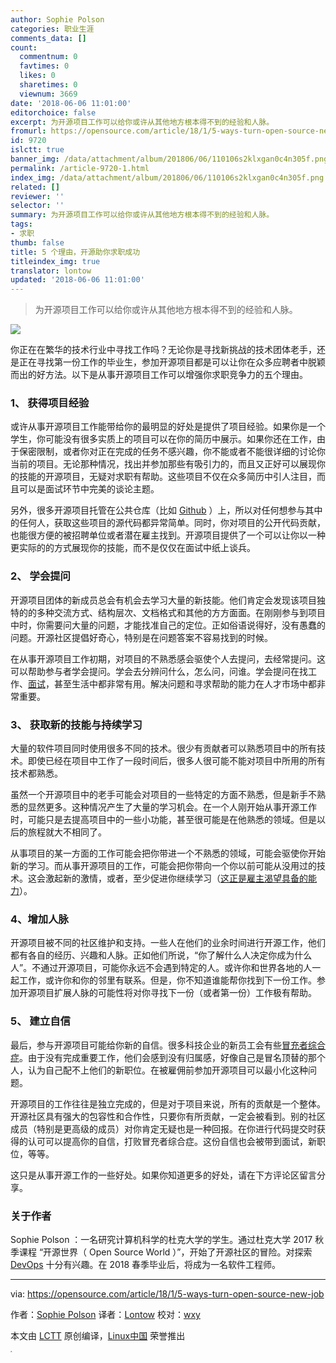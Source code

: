 ```yaml
---
author: Sophie Polson
categories: 职业生涯
comments_data: []
count:
  commentnum: 0
  favtimes: 0
  likes: 0
  sharetimes: 0
  viewnum: 3669
date: '2018-06-06 11:01:00'
editorchoice: false
excerpt: 为开源项目工作可以给你或许从其他地方根本得不到的经验和人脉。
fromurl: https://opensource.com/article/18/1/5-ways-turn-open-source-new-job
id: 9720
islctt: true
banner_img: /data/attachment/album/201806/06/110106s2klxgan0c4n305f.png
permalink: /article-9720-1.html
index_img: /data/attachment/album/201806/06/110106s2klxgan0c4n305f.png.thumb.jpg
related: []
reviewer: ''
selector: ''
summary: 为开源项目工作可以给你或许从其他地方根本得不到的经验和人脉。
tags:
- 求职
thumb: false
title: 5 个理由，开源助你求职成功
titleindex_img: true
translator: lontow
updated: '2018-06-06 11:01:00'
---
```



> 
> 为开源项目工作可以给你或许从其他地方根本得不到的经验和人脉。
> 
> 
> 


![](/data/attachment/album/201806/06/110106s2klxgan0c4n305f.png)


你正在在繁华的技术行业中寻找工作吗？无论你是寻找新挑战的技术团体老手，还是正在寻找第一份工作的毕业生，参加开源项目都是可以让你在众多应聘者中脱颖而出的好方法。以下是从事开源项目工作可以增强你求职竞争力的五个理由。


### 1、 获得项目经验


或许从事开源项目工作能带给你的最明显的好处是提供了项目经验。如果你是一个学生，你可能没有很多实质上的项目可以在你的简历中展示。如果你还在工作，由于保密限制，或者你对正在完成的任务不感兴趣，你不能或者不能很详细的讨论你当前的项目。无论那种情况，找出并参加那些有吸引力的，而且又正好可以展现你的技能的开源项目，无疑对求职有帮助。这些项目不仅在众多简历中引人注目，而且可以是面试环节中完美的谈论主题。


另外，很多开源项目托管在公共仓库（比如 [Github](https://github.com/dbaldwin/DronePan) ）上，所以对任何想参与其中的任何人，获取这些项目的源代码都异常简单。同时，你对项目的公开代码贡献，也能很方便的被招聘单位或者潜在雇主找到。开源项目提供了一个可以让你以一种更实际的的方式展现你的技能，而不是仅仅在面试中纸上谈兵。


### 2、 学会提问


开源项目团体的新成员总会有机会去学习大量的新技能。他们肯定会发现该项目独特的的多种交流方式、结构层次、文档格式和其他的方方面面。在刚刚参与到项目中时，你需要问大量的问题，才能找准自己的定位。正如俗语说得好，没有愚蠢的问题。开源社区提倡好奇心，特别是在问题答案不容易找到的时候。


在从事开源项目工作初期，对项目的不熟悉感会驱使个人去提问，去经常提问。这可以帮助参与者学会提问。学会去分辨问什么，怎么问，问谁。学会提问在找工作、[面试](https://www.thebalance.com/why-you-should-ask-questions-in-a-job-interview-1669548)，甚至生活中都非常有用。解决问题和寻求帮助的能力在人才市场中都非常重要。


### 3、 获取新的技能与持续学习


大量的软件项目同时使用很多不同的技术。很少有贡献者可以熟悉项目中的所有技术。即使已经在项目中工作了一段时间后，很多人很可能不能对项目中所用的所有技术都熟悉。


虽然一个开源项目中的老手可能会对项目的一些特定的方面不熟悉，但是新手不熟悉的显然更多。这种情况产生了大量的学习机会。在一个人刚开始从事开源工作时，可能只是去提高项目中的一些小功能，甚至很可能是在他熟悉的领域。但是以后的旅程就大不相同了。


从事项目的某一方面的工作可能会把你带进一个不熟悉的领域，可能会驱使你开始新的学习。而从事开源项目的工作，可能会把你带向一个你以前可能从没用过的技术。这会激起新的激情，或者，至少促进你继续学习（[这正是雇主渴望具备的能力](https://www.computerworld.com/article/3177442/it-careers/lifelong-learning-is-no-longer-optional.html)）。


### 4、增加人脉


开源项目被不同的社区维护和支持。一些人在他们的业余时间进行开源工作，他们都有各自的经历、兴趣和人脉。正如他们所说，“你了解什么人决定你成为什么人”。不通过开源项目，可能你永远不会遇到特定的人。或许你和世界各地的人一起工作，或许你和你的邻里有联系。但是，你不知道谁能帮你找到下一份工作。参加开源项目扩展人脉的可能性将对你寻找下一份（或者第一份）工作极有帮助。


### 5、 建立自信


最后，参与开源项目可能给你新的自信。很多科技企业的新员工会有些[冒充者综合症](https://en.wikipedia.org/wiki/Impostor_syndrome)。由于没有完成重要工作，他们会感到没有归属感，好像自己是冒名顶替的那个人，认为自己配不上他们的新职位。在被雇佣前参加开源项目可以最小化这种问题。


开源项目的工作往往是独立完成的，但是对于项目来说，所有的贡献是一个整体。开源社区具有强大的包容性和合作性，只要你有所贡献，一定会被看到。别的社区成员（特别是更高级的成员）对你肯定无疑也是一种回报。在你进行代码提交时获得的认可可以提高你的自信，打败冒充者综合症。这份自信也会被带到面试，新职位，等等。


这只是从事开源工作的一些好处。如果你知道更多的好处，请在下方评论区留言分享。


### 关于作者


Sophie Polson ：一名研究计算机科学的杜克大学的学生。通过杜克大学 2017 秋季课程 “开源世界（ Open Source World ）”，开始了开源社区的冒险。对探索 [DevOps](https://en.wikipedia.org/wiki/DevOps) 十分有兴趣。在 2018 春季毕业后，将成为一名软件工程师。




---


via: <https://opensource.com/article/18/1/5-ways-turn-open-source-new-job>


作者：[Sophie Polson](https://opensource.com/users/sophiepolson) 译者：[Lontow](https://github.com/lontow) 校对：[wxy](https://github.com/wxy)


本文由 [LCTT](https://github.com/LCTT/TranslateProject) 原创编译，[Linux中国](https://linux.cn/) 荣誉推出


<sup> <sup>  <sup>   <sup>    <sup>     ^    </sup>   </sup>  </sup> </sup></sup>